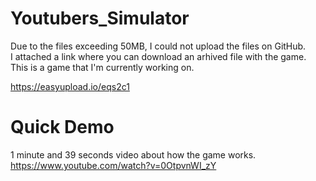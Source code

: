 # Youtubers_Simulator

Due to the files exceeding 50MB, I could not upload the files on GitHub. <br>
I attached a link where you can download an arhived file with the game. <br> 
This is a game that I'm currently working on. <br>

https://easyupload.io/eqs2c1

# Quick Demo

1 minute and 39 seconds video about how the game works. <br>
https://www.youtube.com/watch?v=0OtpvnWI_zY
